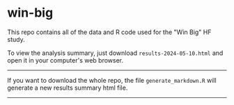 # win-big

This repo contains all of the data and R code used for the "Win Big" HF study. 

To view the analysis summary, just download `results-2024-05-10.html` and open it in your computer's web browser.

---

If you want to download the whole repo, the file `generate_markdown.R` will generate a new results summary html file.

---
